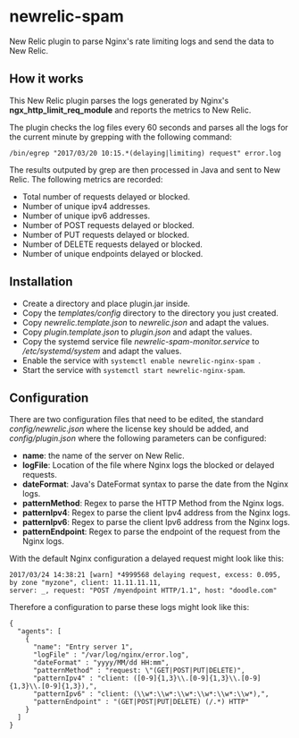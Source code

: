 # newrelic-spam
New Relic plugin to parse Nginx's rate limiting logs and send the data to New Relic.

## How it works

This New Relic plugin parses the logs generated by Nginx's **ngx_http_limit_req_module** and reports
the metrics to New Relic.

The plugin checks the log files every 60 seconds and parses all the logs for the current minute by grepping with
the following command:

```
/bin/egrep "2017/03/20 10:15.*(delaying|limiting) request" error.log
```

The results outputed by grep are then processed in Java and sent to New Relic. The following metrics are recorded:
* Total number of requests delayed or blocked.
* Number of unique ipv4 addresses.
* Number of unique ipv6 addresses.
* Number of POST requests delayed or blocked.
* Number of PUT requests delayed or blocked.
* Number of DELETE requests delayed or blocked.
* Number of unique endpoints delayed or blocked.

## Installation

* Create a directory and place plugin.jar inside.
* Copy the *templates/config* directory to the directory you just created.
* Copy *newrelic.template.json* to *newrelic.json* and adapt the values.
* Copy *plugin.template.json* to *plugin.json* and adapt the values.
* Copy the systemd service file *newrelic-spam-monitor.service* to */etc/systemd/system* and adapt the values.
* Enable the service with ```systemctl enable newrelic-nginx-spam ```.
* Start the service with ```systemctl start newrelic-nginx-spam```.

## Configuration

There are two configuration files that need to be edited, the standard *config/newrelic.json* where
the license key should be added, and *config/plugin.json* where the following parameters can be configured:

* **name**: the name of the server on New Relic.
* **logFile**: Location of the file where Nginx logs the blocked or delayed requests.
* **dateFormat**: Java's DateFormat syntax to parse the date from the Nginx logs.
* **patternMethod**: Regex to parse the HTTP Method from the Nginx logs.
* **patternIpv4**: Regex to parse the client Ipv4 address from the Nginx logs.
* **patternIpv6**: Regex to parse the client Ipv6 address from the Nginx logs.
* **patternEndpoint**: Regex to parse the endpoint of the request from the Nginx logs.

With the default Nginx configuration a delayed request might look like this:

```
2017/03/24 14:38:21 [warn] *4999568 delaying request, excess: 0.095, by zone "myzone", client: 11.11.11.11,
server: _, request: "POST /myendpoint HTTP/1.1", host: "doodle.com"
```

Therefore a configuration to parse these logs might look like this:

```
{
  "agents": [
    {
      "name": "Entry server 1",
      "logFile" : "/var/log/nginx/error.log",
      "dateFormat" : "yyyy/MM/dd HH:mm",
      "patternMethod" : "request: \"(GET|POST|PUT|DELETE)",
      "patternIpv4" : "client: ([0-9]{1,3}\\.[0-9]{1,3}\\.[0-9]{1,3}\\.[0-9]{1,3}),",
      "patternIpv6" : "client: (\\w*:\\w*:\\w*:\\w*:\\w*:\\w*),",
      "patternEndpoint" : "(GET|POST|PUT|DELETE) (/.*) HTTP"
    }
  ]
}
```
